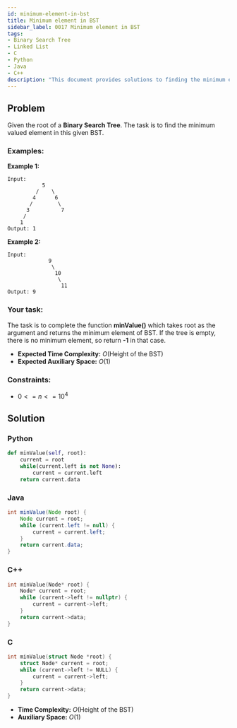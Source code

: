 ```yaml
---
id: minimum-element-in-bst
title: Minimum element in BST
sidebar_label: 0017 Minimum element in BST
tags:
- Binary Search Tree
- Linked List
- C
- Python
- Java
- C++
description: "This document provides solutions to finding the minimum element in a binary search tree."
---
```


## Problem

Given the root of a **Binary Search Tree**. The task is to find the minimum valued element in this given BST.

### Examples:
**Example 1:**
```
Input:
           5
         /    \
        4      6
       /        \
      3          7
     /
    1
Output: 1
```

**Example 2:**
```
Input:
             9
              \
               10
                \
                 11
Output: 9
```

### Your task:

The task is to complete the function **minValue()** which takes root as the argument and returns the minimum element of BST. If the tree is empty, there is no minimum element, so return **-1** in that case.

- **Expected Time Complexity:** $O$(Height of the BST)
- **Expected Auxiliary Space:** $O(1)$

### Constraints:

- $0<=n<=10^4$

## Solution
### Python
```python
def minValue(self, root):
    current = root
    while(current.left is not None):
        current = current.left
    return current.data
```

### Java
```java
int minValue(Node root) {
    Node current = root;
    while (current.left != null) {
        current = current.left;
    }
    return current.data;
}
```

### C++
```cpp
int minValue(Node* root) {
    Node* current = root;
    while (current->left != nullptr) {
        current = current->left;
    }
    return current->data;
}
```

### C
```c
int minValue(struct Node *root) {
    struct Node* current = root;
    while (current->left != NULL) {
        current = current->left;
    }
    return current->data;
}
```

- **Time Complexity:** $O$(Height of the BST)
- **Auxiliary Space:** $O(1)$